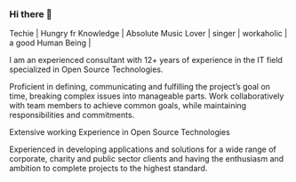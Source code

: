 ### Hi there 👋
  
Techie | Hungry fr Knowledge | Absolute Music Lover | singer | workaholic | a good Human Being |

I am an experienced consultant with 12+ years of experience in the IT field specialized in 
Open Source Technologies.

Proficient in defining, communicating and fulfilling the project’s goal on time, breaking complex issues into manageable parts. Work collaboratively with team members to achieve common goals, while maintaining responsibilities and commitments. 

Extensive working Experience in Open Source Technologies 

Experienced in developing applications and solutions for a wide range of corporate, charity and public sector clients and having the enthusiasm and ambition to complete projects to the highest standard.
 


<!--
**techieinme/techieinme** is a ✨ _special_ ✨ repository because its `README.md` (this file) appears on your GitHub profile.

Here are some ideas to get you started:

- 🔭 I’m currently working on Desktop development ( WINUI3)  
- 🌱 I’m currently learning ...
- 🤔 I’m looking for help with ...
- 💬 Ask me about ...
- 📫 How to reach me: ...
- 😄 Pronouns: ...
- ⚡ Fun fact: ...
-->
